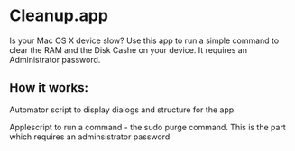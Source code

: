 # Cleanup.app
Is your Mac OS X device slow? Use this app to run a simple command to clear the RAM and the Disk Cashe on your device.
It requires an Administrator password.

<h2>How it works:</h2>
Automator script to display dialogs and structure for the app.

Applescript to run a command - the sudo purge command. This is the part which requires an adminsistrator password
